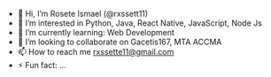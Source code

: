 - 👋 Hi, I’m Rosete Ismael (@rxssett11)
- 👀 I’m interested in Python, Java, React Native, JavaScript, Node Js
- 🌱 I’m currently learning: Web Development
- 💞️ I’m looking to collaborate on Gacetis167, MTA ACCMA
- 📫 How to reach me rxssette11@gmail.com
- ⚡ Fun fact: ...

<!---
rxssett11/rxssett11 is a ✨ special ✨ repository because its `README.md` (this file) appears on your GitHub profile.
You can click the Preview link to take a look at your changes.
--->
